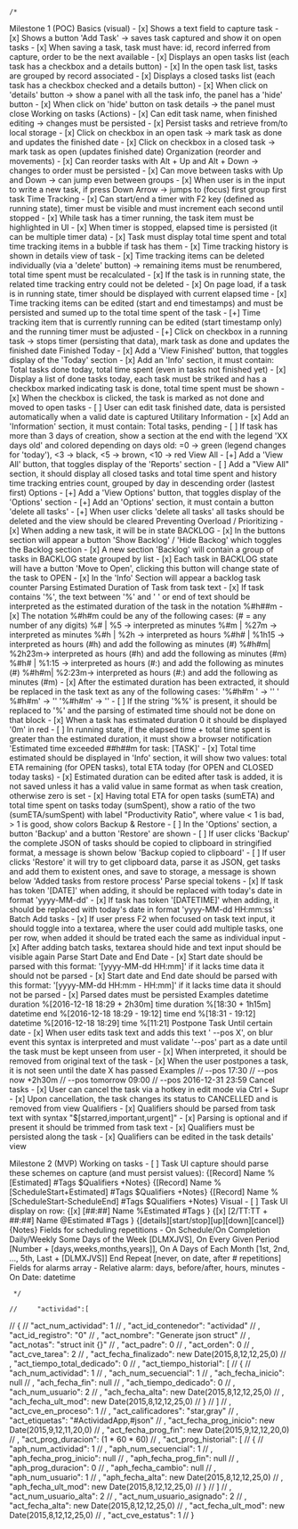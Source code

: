 
    /*
Milestone 1 (POC)
    Basics (visual)
    - [x] Shows a text field to capture task
    - [x] Shows a button 'Add Task' -> saves task captured and show it on open tasks
    - [x] When saving a task, task must have: id, record inferred from capture, order to be the next available
    - [x] Displays an open tasks list (each task has a checkbox and a details button)
    - [x] In the open task list, tasks are grouped by record associated
    - [x] Displays a closed tasks list (each task has a checkbox checked and a details button)
    - [x] When click on 'details' button -> show a panel with all the task info, the panel has a 'hide' button
    - [x] When click on 'hide' button on task details -> the panel must close
    Working on tasks (Actions)
    - [x] Can edit task name, when finished editing -> changes must be persisted
    - [x] Persist tasks and retrieve from/to local storage
    - [x] Click on checkbox in an open task -> mark task as done and updates the finished date
    - [x] Click on checkbox in a closed task -> mark task as open (updates finished date)
    Organization (reorder and movements)
    - [x] Can reorder tasks with Alt + Up and Alt + Down -> changes to order must be persisted
    - [x] Can move between tasks with Up and Down -> can jump even between groups
    - [x] When user is in the input to write a new task, if press Down Arrow -> jumps to (focus) first group first task
    Time Tracking
    - [x] Can start/end a timer with F2 key (defined as running state), timer must be visible and must increment each second until stopped
    - [x] While task has a timer running, the task item must be highlighted in UI
    - [x] When timer is stopped, elapsed time is persisted (it can be multiple timer data)
    - [x] Task must display total time spent and total time tracking items in a bubble if task has them
    - [x] Time tracking history is shown in details view of task
    - [x] Time tracking items can be deleted individually (via a 'delete' button) -> remaining items must be renumbered, total time spent must be recalculated
    - [x] If the task is in running state, the related time tracking entry could not be deleted
    - [x] On page load, if a task is in running state, timer should be displayed with current elapsed time
    - [x] Time tracking items can be edited (start and end timestamps) and must be persisted and sumed up to the total time spent of the task
    - [+] Time tracking item that is currently running can be edited (start timestamp only) and the running timer must be adjusted
    - [+] Click on checkbox in a running task -> stops timer (persisting that data), mark task as done and updates the finished date
    Finished Today
    - [x] Add a 'View Finished' button, that toggles display of the 'Today' section
    - [x] Add an 'Info' section, it must contain: Total tasks done today, total time spent (even in tasks not finished yet)
    - [x] Display a list of done tasks today, each task must be striked and has a checkbox marked indicating task is done, total time spent must be shown
    - [x] When the checkbox is clicked, the task is marked as not done and moved to open tasks
    - [ ] User can edit task finished date, data is persisted automatically when a valid date is captured
    Utilitary Information
    - [x] Add an 'Information' section, it must contain: Total tasks, pending
    - [ ] If task has more than 3 days of creation, show a section at the end with the legend 'XX days old' and colored depending on days old: =0 -> green (legend changes for 'today'), <3 -> black, <5 -> brown, <10 -> red
    View All
    - [+] Add a 'View All' button, that toggles display of the 'Reports' section
    - [ ] Add a "View All" section, it should display all closed tasks and total time spent and history time tracking entries count, grouped by day in descending order (lastest first)
    Options
    - [+] Add a 'View Options' button, that toggles display of the 'Options' section
    - [+] Add an 'Options' section, it must contain a button 'delete all tasks'
    - [+] When user clicks 'delete all tasks' all tasks should be deleted and the view should be cleared
    Preventing Overload / Prioritizing
    - [x] When adding a new task, it will be in state BACKLOG
    - [x] In the buttons section will appear a button 'Show Backlog' / 'Hide Backog' which toggles the Backlog section
    - [x] A new section 'Backlog' will contain a group of tasks in BACKLOG state grouped by list
    - [x] Each task in BACKLOG state will have a button 'Move to Open', clicking this button will change state of the task to OPEN
    - [x] In the 'Info' Section will appear a backlog task counter
    Parsing Estimated Duration of Task from task text
    - [x] If task contains '%', the text between '%' and ' ' or end of text should be interpreted as the estimated duration of the task in the notation %#h##m
    - [x] The notation %#h#m could be any of the following cases: (# = any number of any digits)
        %#   | %5    -> interpreted as minutes
        %#m  | %27m  -> interpreted as minutes
        %#h  | %2h   -> interpreted as hours
        %#h# | %1h15 -> interpreted as hours (#h) and add the following as minutes (#)
        %#h#m| %2h23m-> interpreted as hours (#h) and add the following as minutes (#m)
        %#h# | %1:15 -> interpreted as hours (#:) and add the following as minutes (#)
        %#h#m| %2:23m-> interpreted as hours (#:) and add the following as minutes (#m)
    - [x] After the estimated duration has been extracted, it should be replaced in the task text as any of the following cases:
        '%#h#m ' -> ''
        ' %#h#m' -> ''
        '%#h#m'  -> ''
    - [ ] If the string '%%' is present, it should be replaced to '%' and the parsing of estimated time should not be done on that block
    - [x] When a task has estimated duration 0 it should be displayed '0m' in red
    - [ ] In running state, if the elapsed time + total time spent is greater than the estimated duration, it must show a browser notification 'Estimated time exceeded ##h##m for task: [TASK]'
    - [x] Total time estimated should be displayed in 'Info' section, it will show two values: total ETA remaining (for OPEN tasks), total ETA today (for OPEN and CLOSED today tasks)
    - [x] Estimated duration can be edited after task is added, it is not saved unless it has a valid value in same format as when task creation, otherwise zero is set
    - [x] Having total ETA for open tasks (sumETA) and total time spent on tasks today (sumSpent), show a ratio of the two (sumETA/sumSpent) with label "Productivity Ratio", where value < 1 is bad, > 1 is good, show colors
    Backup & Restore
    - [ ] In the 'Options' section, a button 'Backup' and a button 'Restore' are shown
    - [ ] If user clicks 'Backup' the complete JSON of tasks should be copied to clipboard in stringified format, a message is shown below 'Backup copied to clipboard'
    - [ ] If user clicks 'Restore' it will try to get clipboard data, parse it as JSON, get tasks and add them to existent ones, and save to storage, a message is shown below 'Added tasks from restore process'
    Parse special tokens
    - [x] If task has token '[DATE]' when adding, it should be replaced with today's date in format 'yyyy-MM-dd'
    - [x] If task has token '[DATETIME]' when adding, it should be replaced with today's date in format 'yyyy-MM-dd HH:mm:ss'
    Batch Add tasks
    - [x] If user press F2 when focused on task text input, it should toggle into a textarea, where the user could add multiple tasks, one per row, when added it should be trated each the same as individual input
    - [x] After adding batch tasks, textarea should hide and text input should be visible again
    Parse Start Date and End Date
    - [x] Start date should be parsed with this format: '[yyyy-MM-dd HH:mm]' if it lacks time data it should not be parsed
    - [x] Start date and End date should be parsed with this format: '[yyyy-MM-dd HH:mm - HH:mm]' if it lacks time data it should not be parsed
    - [x] Parsed dates must be persisted
            Examples
            datetime duration %[2016-12-18 18:29 + 2h30m]
            time duration %[18:30 + 1h15m]
            datetime end %[2016-12-18 18:29 - 19:12]
            time end %[18:31 - 19:12]
            datetime %[2016-12-18 18:29]
            time %[11:21]
    Postpone Task Until certain date
    - [x] When user edits task text and adds this text ' --pos X', on blur event this syntax is interpreted and must validate '--pos' part as a date until the task must be kept unseen from user
    - [x] When interpreted, it should be removed from original text of the task
    - [x] When the user postpones a task, it is not seen until the date X has passed
        Examples
        // --pos 17:30
        // --pos now +2h30m
        // --pos tomorrow 09:00
        // --pos 2016-12-31 23:59
    Cancel tasks
    - [x] User can cancel the task via a hotkey in edit mode via Ctrl + Supr
    - [x] Upon cancellation, the task changes its status to CANCELLED and is removed from view
    Qualifiers
    - [x] Qualifiers should be parsed from task text with syntax "$[starred,important,urgent]"
    - [x] Parsing is optional and if present it should be trimmed from task text
    - [x] Qualifiers must be persisted along the task
    - [x] Qualifiers can be edited in the task details' view

Milestone 2 (MVP)
    Working on tasks
    - [ ] Task UI capture should parse these schemes on capture (and must persist values):
        {[Record] Name %[Estimated] #Tags $Qualifiers +Notes}
        {[Record] Name %[ScheduleStart+Estimated] #Tags $Qualifiers +Notes}
        {[Record] Name %[ScheduleStart-ScheduleEnd] #Tags $Qualifiers +Notes}
    Visual
    - [ ] Task UI display on row:
        {[x] [##:##] Name %Estimated #Tags }
        {[x] [2/TT:TT + ##:##] Name @Estimated #Tags }
            {[details][start/stop][up][down][cancel]}{Notes}
    Fields for scheduling repetitions
    - On Schedule/On Completion
      Daily/Weekly
      Some Days of the Week [DLMXJVS], On Every Given Period [Number + [days,weeks,months,years]], On A Days of Each Month [1st, 2nd, ..., 5th, Last + [DLMXJVS]]
      End Repeat [never, on date, after # repetitions]
    Fields for alarms array
    - Relative alarm: days, before/after, hours, minutes
    - On Date: datetime

     */

    //     "actividad":[
//         {
//             "act_num_actividad": 1
//             , "act_id_contenedor": "actividad"
//             , "act_id_registro": "0"
//             , "act_nombre": "Generate json struct"
//             , "act_notas": "struct init {}"
//             , "act_padre": 0
//             , "act_orden": 0
//             , "act_cve_tarea": 2
//             , "act_fecha_finalizado": new Date(2015,8,12,12,25,0)
//             , "act_tiempo_total_dedicado": 0
//             , "act_tiempo_historial": [
//                 {
//                     "ach_num_actividad": 1
//                     , "ach_num_secuencial": 1
//                     , "ach_fecha_inicio": null
//                     , "ach_fecha_fin": null
//                     , "ach_tiempo_dedicado": 0
//                     , "ach_num_usuario": 2
//                     , "ach_fecha_alta": new Date(2015,8,12,12,25,0)
//                     , "ach_fecha_ult_mod": new Date(2015,8,12,12,25,0)
//                 }
//             ]
//             , "act_cve_en_proceso": 1
//             , "act_calificadores": "star,gray"
//             , "act_etiquetas": "#ActividadApp,#json"
//             , "act_fecha_prog_inicio": new Date(2015,9,12,11,20,0)
//             , "act_fecha_prog_fin": new Date(2015,9,12,12,20,0)
//             , "act_prog_duracion": (1 * 60 * 60)
//             , "act_prog_historial": [
//                 {
//                     "aph_num_actividad": 1
//                     , "aph_num_secuencial": 1
//                     , "aph_fecha_prog_inicio": null
//                     , "aph_fecha_prog_fin": null
//                     , "aph_prog_duracion": 0
//                     , "aph_fecha_cambio": null
//                     , "aph_num_usuario": 1
//                     , "aph_fecha_alta": new Date(2015,8,12,12,25,0)
//                     , "aph_fecha_ult_mod": new Date(2015,8,12,12,25,0)
//                 }
//             ]
//             , "act_num_usuario_alta": 2
//             , "act_num_usuario_asignado": 2
//             , "act_fecha_alta": new Date(2015,8,12,12,25,0)
//             , "act_fecha_ult_mod": new Date(2015,8,12,12,25,0)
//             , "act_cve_estatus": 1
//         }